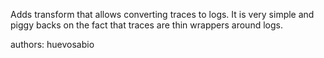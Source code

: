 Adds transform that allows converting traces to logs. It is very simple and piggy backs on the fact that traces are thin wrappers around logs. 

authors: huevosabio